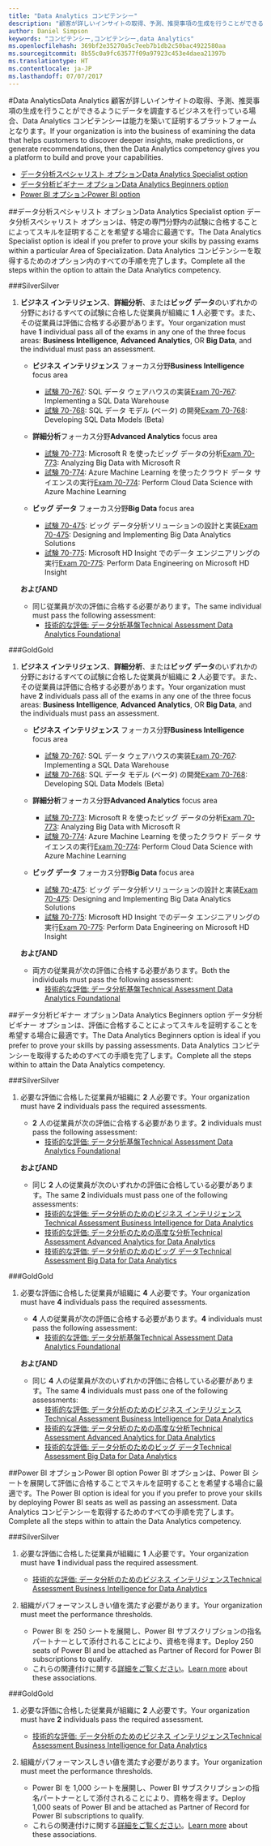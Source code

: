 ```yaml
---
title: "Data Analytics コンピテンシー"
description: "顧客が詳しいインサイトの取得、予測、推奨事項の生成を行うことができるようにデータを調査するビジネスを行っている場合、Data Analytics コンピテンシーは能力を築いて証明するプラットフォームとなります。"
author: Daniel Simpson
keywords: "コンピテンシー,コンピテンシー,data Analytics"
ms.openlocfilehash: 369bf2e35270a5c7eeb7b1db2c50bac4922580aa
ms.sourcegitcommit: 8b55c0a9fc63577f09a97923c453e4daea21397b
ms.translationtype: HT
ms.contentlocale: ja-JP
ms.lasthandoff: 07/07/2017
---
```

#<a name="data-analytics"></a><span data-ttu-id="2b387-104">Data Analytics</span><span class="sxs-lookup"><span data-stu-id="2b387-104">Data Analytics</span></span>
<span data-ttu-id="2b387-105">顧客が詳しいインサイトの取得、予測、推奨事項の生成を行うことができるようにデータを調査するビジネスを行っている場合、Data Analytics コンピテンシーは能力を築いて証明するプラットフォームとなります。</span><span class="sxs-lookup"><span data-stu-id="2b387-105">If your organization is into the business of examining the data that helps customers to discover deeper insights, make predictions, or generate recommendations, then the Data Analytics competency gives you a platform to build and prove your capabilities.</span></span>

- [<span data-ttu-id="2b387-106">データ分析スペシャリスト オプション</span><span class="sxs-lookup"><span data-stu-id="2b387-106">Data Analytics Specialist option</span></span>](#data-analytics-specialist-option)
- [<span data-ttu-id="2b387-107">データ分析ビギナー オプション</span><span class="sxs-lookup"><span data-stu-id="2b387-107">Data Analytics Beginners option</span></span>](#data-analytics-beginners-option)
- [<span data-ttu-id="2b387-108">Power BI オプション</span><span class="sxs-lookup"><span data-stu-id="2b387-108">Power BI option</span></span>](#power-bi-option)

##<a name="data-analytics-specialist-option"></a><span data-ttu-id="2b387-109">データ分析スペシャリスト オプション</span><span class="sxs-lookup"><span data-stu-id="2b387-109">Data Analytics Specialist option</span></span>
<span data-ttu-id="2b387-110">データ分析スペシャリスト オプションは、特定の専門分野内の試験に合格することによってスキルを証明することを希望する場合に最適です。</span><span class="sxs-lookup"><span data-stu-id="2b387-110">The Data Analytics Specialist option is ideal if you prefer to prove your skills by passing exams within a particular Area of Specialization.</span></span> <span data-ttu-id="2b387-111">Data Analytics コンピテンシーを取得するためのオプション内のすべての手順を完了します。</span><span class="sxs-lookup"><span data-stu-id="2b387-111">Complete all the steps within the option to attain the Data Analytics competency.</span></span>

###<a name="silver"></a><span data-ttu-id="2b387-112">Silver</span><span class="sxs-lookup"><span data-stu-id="2b387-112">Silver</span></span>
1. <span data-ttu-id="2b387-113">**ビジネス インテリジェンス**、**詳細分析**、または**ビッグ データ**のいずれかの分野におけるすべての試験に合格した従業員が組織に **1** 人必要です。また、その従業員は評価に合格する必要があります。</span><span class="sxs-lookup"><span data-stu-id="2b387-113">Your organization must have **1** individual pass all of the exams in any one of the three focus areas: **Business Intelligence**, **Advanced Analytics**, OR **Big Data**, and the individual must pass an assessment.</span></span>

    - <span data-ttu-id="2b387-114">**ビジネス インテリジェンス** フォーカス分野</span><span class="sxs-lookup"><span data-stu-id="2b387-114">**Business Intelligence** focus area</span></span>
        - <span data-ttu-id="2b387-115">[試験 70-767](https://www.microsoft.com/en-us/learning/exam-70-767.aspx): SQL データ ウェアハウスの実装</span><span class="sxs-lookup"><span data-stu-id="2b387-115">[Exam 70-767](https://www.microsoft.com/en-us/learning/exam-70-767.aspx): Implementing a SQL Data Warehouse</span></span> 
        - <span data-ttu-id="2b387-116">[試験 70-768](https://www.microsoft.com/en-us/learning/exam-70-768.aspx): SQL データ モデル (ベータ) の開発</span><span class="sxs-lookup"><span data-stu-id="2b387-116">[Exam 70-768](https://www.microsoft.com/en-us/learning/exam-70-768.aspx): Developing SQL Data Models (Beta)</span></span>

    - <span data-ttu-id="2b387-117">**詳細分析**フォーカス分野</span><span class="sxs-lookup"><span data-stu-id="2b387-117">**Advanced Analytics** focus area</span></span>
        - <span data-ttu-id="2b387-118">[試験 70-773](https://www.microsoft.com/en-us/learning/exam-70-773.aspx): Microsoft R を使ったビッグ データの分析</span><span class="sxs-lookup"><span data-stu-id="2b387-118">[Exam 70-773](https://www.microsoft.com/en-us/learning/exam-70-773.aspx): Analyzing Big Data with Microsoft R</span></span>
        - <span data-ttu-id="2b387-119">[試験 70-774](https://www.microsoft.com/en-us/learning/exam-70-774.aspx): Azure Machine Learning を使ったクラウド データ サイエンスの実行</span><span class="sxs-lookup"><span data-stu-id="2b387-119">[Exam 70-774](https://www.microsoft.com/en-us/learning/exam-70-774.aspx): Perform Cloud Data Science with Azure Machine Learning</span></span>

    - <span data-ttu-id="2b387-120">**ビッグ データ** フォーカス分野</span><span class="sxs-lookup"><span data-stu-id="2b387-120">**Big Data** focus area</span></span>
        - <span data-ttu-id="2b387-121">[試験 70-475](https://www.microsoft.com/en-us/learning/exam-70-475.aspx): ビッグ データ分析ソリューションの設計と実装</span><span class="sxs-lookup"><span data-stu-id="2b387-121">[Exam 70-475](https://www.microsoft.com/en-us/learning/exam-70-475.aspx): Designing and Implementing Big Data Analytics Solutions</span></span>
        - <span data-ttu-id="2b387-122">[試験 70-775](https://www.microsoft.com/en-us/learning/exam-70-775.aspx): Microsoft HD Insight でのデータ エンジニアリングの実行</span><span class="sxs-lookup"><span data-stu-id="2b387-122">[Exam 70-775](https://www.microsoft.com/en-us/learning/exam-70-775.aspx): Perform Data Engineering on Microsoft HD Insight</span></span>

    **<span data-ttu-id="2b387-123">および</span><span class="sxs-lookup"><span data-stu-id="2b387-123">AND</span></span>**

    - <span data-ttu-id="2b387-124">同じ従業員が次の評価に合格する必要があります。</span><span class="sxs-lookup"><span data-stu-id="2b387-124">The same individual must pass the following assessment:</span></span>
        - [<span data-ttu-id="2b387-125">技術的な評価: データ分析基盤</span><span class="sxs-lookup"><span data-stu-id="2b387-125">Technical Assessment Data Analytics Foundational</span></span>](https://partneruniversity.microsoft.com/?whr=uri:MicrosoftAccount&courseId=14356&scoId=w5Ubm2ygB_4304778676)

###<a name="gold"></a><span data-ttu-id="2b387-126">Gold</span><span class="sxs-lookup"><span data-stu-id="2b387-126">Gold</span></span>
1. <span data-ttu-id="2b387-127">**ビジネス インテリジェンス**、**詳細分析**、または**ビッグ データ**のいずれかの分野におけるすべての試験に合格した従業員が組織に **2** 人必要です。また、その従業員は評価に合格する必要があります。</span><span class="sxs-lookup"><span data-stu-id="2b387-127">Your organization must have **2** individuals pass all of the exams in any one of the three focus areas: **Business Intelligence**, **Advanced Analytics**, OR **Big Data**, and the individuals must pass an assessment.</span></span>

    - <span data-ttu-id="2b387-128">**ビジネス インテリジェンス** フォーカス分野</span><span class="sxs-lookup"><span data-stu-id="2b387-128">**Business Intelligence** focus area</span></span>
        - <span data-ttu-id="2b387-129">[試験 70-767](https://www.microsoft.com/en-us/learning/exam-70-767.aspx): SQL データ ウェアハウスの実装</span><span class="sxs-lookup"><span data-stu-id="2b387-129">[Exam 70-767](https://www.microsoft.com/en-us/learning/exam-70-767.aspx): Implementing a SQL Data Warehouse</span></span> 
        - <span data-ttu-id="2b387-130">[試験 70-768](https://www.microsoft.com/en-us/learning/exam-70-768.aspx): SQL データ モデル (ベータ) の開発</span><span class="sxs-lookup"><span data-stu-id="2b387-130">[Exam 70-768](https://www.microsoft.com/en-us/learning/exam-70-768.aspx): Developing SQL Data Models (Beta)</span></span>

    - <span data-ttu-id="2b387-131">**詳細分析**フォーカス分野</span><span class="sxs-lookup"><span data-stu-id="2b387-131">**Advanced Analytics** focus area</span></span>
        - <span data-ttu-id="2b387-132">[試験 70-773](https://www.microsoft.com/en-us/learning/exam-70-773.aspx): Microsoft R を使ったビッグ データの分析</span><span class="sxs-lookup"><span data-stu-id="2b387-132">[Exam 70-773](https://www.microsoft.com/en-us/learning/exam-70-773.aspx): Analyzing Big Data with Microsoft R</span></span>
        - <span data-ttu-id="2b387-133">[試験 70-774](https://www.microsoft.com/en-us/learning/exam-70-774.aspx): Azure Machine Learning を使ったクラウド データ サイエンスの実行</span><span class="sxs-lookup"><span data-stu-id="2b387-133">[Exam 70-774](https://www.microsoft.com/en-us/learning/exam-70-774.aspx): Perform Cloud Data Science with Azure Machine Learning</span></span>

    - <span data-ttu-id="2b387-134">**ビッグ データ** フォーカス分野</span><span class="sxs-lookup"><span data-stu-id="2b387-134">**Big Data** focus area</span></span>
        - <span data-ttu-id="2b387-135">[試験 70-475](https://www.microsoft.com/en-us/learning/exam-70-475.aspx): ビッグ データ分析ソリューションの設計と実装</span><span class="sxs-lookup"><span data-stu-id="2b387-135">[Exam 70-475](https://www.microsoft.com/en-us/learning/exam-70-475.aspx): Designing and Implementing Big Data Analytics Solutions</span></span>
        - <span data-ttu-id="2b387-136">[試験 70-775](https://www.microsoft.com/en-us/learning/exam-70-775.aspx): Microsoft HD Insight でのデータ エンジニアリングの実行</span><span class="sxs-lookup"><span data-stu-id="2b387-136">[Exam 70-775](https://www.microsoft.com/en-us/learning/exam-70-775.aspx): Perform Data Engineering on Microsoft HD Insight</span></span>

    **<span data-ttu-id="2b387-137">および</span><span class="sxs-lookup"><span data-stu-id="2b387-137">AND</span></span>**

    - <span data-ttu-id="2b387-138">両方の従業員が次の評価に合格する必要があります。</span><span class="sxs-lookup"><span data-stu-id="2b387-138">Both the individuals must pass the following assessment:</span></span> 
        - [<span data-ttu-id="2b387-139">技術的な評価: データ分析基盤</span><span class="sxs-lookup"><span data-stu-id="2b387-139">Technical Assessment Data Analytics Foundational</span></span>](https://partneruniversity.microsoft.com/?whr=uri:MicrosoftAccount&courseId=14356&scoId=w5Ubm2ygB_4304778676)

##<a name="data-analytics-beginners-option"></a><span data-ttu-id="2b387-140">データ分析ビギナー オプション</span><span class="sxs-lookup"><span data-stu-id="2b387-140">Data Analytics Beginners option</span></span>
<span data-ttu-id="2b387-141">データ分析ビギナー オプションは、評価に合格することによってスキルを証明することを希望する場合に最適です。</span><span class="sxs-lookup"><span data-stu-id="2b387-141">The Data Analytics Beginners option is ideal if you prefer to prove your skills by passing assessments.</span></span> <span data-ttu-id="2b387-142">Data Analytics コンピテンシーを取得するためのすべての手順を完了します。</span><span class="sxs-lookup"><span data-stu-id="2b387-142">Complete all the steps within to attain the Data Analytics competency.</span></span>

###<a name="silver"></a><span data-ttu-id="2b387-143">Silver</span><span class="sxs-lookup"><span data-stu-id="2b387-143">Silver</span></span>
1. <span data-ttu-id="2b387-144">必要な評価に合格した従業員が組織に **2** 人必要です。</span><span class="sxs-lookup"><span data-stu-id="2b387-144">Your organization must have **2** individuals pass the required assessments.</span></span>

    - <span data-ttu-id="2b387-145">**2** 人の従業員が次の評価に合格する必要があります。</span><span class="sxs-lookup"><span data-stu-id="2b387-145">**2** individuals must pass the following assessment:</span></span>
        - [<span data-ttu-id="2b387-146">技術的な評価: データ分析基盤</span><span class="sxs-lookup"><span data-stu-id="2b387-146">Technical Assessment Data Analytics Foundational</span></span>](https://partneruniversity.microsoft.com/?whr=uri:MicrosoftAccount&courseId=14356&scoId=w5Ubm2ygB_4304778676)

    **<span data-ttu-id="2b387-147">および</span><span class="sxs-lookup"><span data-stu-id="2b387-147">AND</span></span>**

    - <span data-ttu-id="2b387-148">同じ **2** 人の従業員が次のいずれかの評価に合格している必要があります。</span><span class="sxs-lookup"><span data-stu-id="2b387-148">The same **2** individuals must pass one of the following assessments:</span></span>
        - [<span data-ttu-id="2b387-149">技術的な評価: データ分析のためのビジネス インテリジェンス</span><span class="sxs-lookup"><span data-stu-id="2b387-149">Technical Assessment Business Intelligence for Data Analytics</span></span>](https://partneruniversity.microsoft.com/?whr=uri:MicrosoftAccount&courseId=14350&scoId=u5YzfgigB_1504778676)
        - [<span data-ttu-id="2b387-150">技術的な評価: データ分析のための高度な分析</span><span class="sxs-lookup"><span data-stu-id="2b387-150">Technical Assessment Advanced Analytics for Data Analytics</span></span>](https://partneruniversity.microsoft.com/?whr=uri:MicrosoftAccount&courseId=10275&scoId=bweuuySgB_3904778676)
        - [<span data-ttu-id="2b387-151">技術的な評価: データ分析のためのビッグ データ</span><span class="sxs-lookup"><span data-stu-id="2b387-151">Technical Assessment Big Data for Data Analytics</span></span>](https://partneruniversity.microsoft.com/?whr=uri:MicrosoftAccount&courseId=14349&scoId=qb5OGFigB_6604778676)

###<a name="gold"></a><span data-ttu-id="2b387-152">Gold</span><span class="sxs-lookup"><span data-stu-id="2b387-152">Gold</span></span>
1. <span data-ttu-id="2b387-153">必要な評価に合格した従業員が組織に **4** 人必要です。</span><span class="sxs-lookup"><span data-stu-id="2b387-153">Your organization must have **4** individuals pass the required assessments.</span></span>

    - <span data-ttu-id="2b387-154">**4** 人の従業員が次の評価に合格する必要があります。</span><span class="sxs-lookup"><span data-stu-id="2b387-154">**4** individuals must pass the following assessment:</span></span>
        - [<span data-ttu-id="2b387-155">技術的な評価: データ分析基盤</span><span class="sxs-lookup"><span data-stu-id="2b387-155">Technical Assessment Data Analytics Foundational</span></span> ](https://partneruniversity.microsoft.com/?whr=uri:MicrosoftAccount&courseId=14356&scoId=w5Ubm2ygB_4304778676)

    **<span data-ttu-id="2b387-156">および</span><span class="sxs-lookup"><span data-stu-id="2b387-156">AND</span></span>**

    - <span data-ttu-id="2b387-157">同じ **4** 人の従業員が次のいずれかの評価に合格している必要があります。</span><span class="sxs-lookup"><span data-stu-id="2b387-157">The same **4** individuals must pass one of the following assessments:</span></span>
        - [<span data-ttu-id="2b387-158">技術的な評価: データ分析のためのビジネス インテリジェンス</span><span class="sxs-lookup"><span data-stu-id="2b387-158">Technical Assessment Business Intelligence for Data Analytics</span></span>](https://partneruniversity.microsoft.com/?whr=uri:MicrosoftAccount&courseId=14350&scoId=u5YzfgigB_1504778676)
        - [<span data-ttu-id="2b387-159">技術的な評価: データ分析のための高度な分析</span><span class="sxs-lookup"><span data-stu-id="2b387-159">Technical Assessment Advanced Analytics for Data Analytics</span></span>](https://partneruniversity.microsoft.com/?whr=uri:MicrosoftAccount&courseId=10275&scoId=bweuuySgB_3904778676)
        - [<span data-ttu-id="2b387-160">技術的な評価: データ分析のためのビッグ データ</span><span class="sxs-lookup"><span data-stu-id="2b387-160">Technical Assessment Big Data for Data Analytics</span></span>](https://partneruniversity.microsoft.com/?whr=uri:MicrosoftAccount&courseId=14349&scoId=qb5OGFigB_6604778676)

##<a name="power-bi-option"></a><span data-ttu-id="2b387-161">Power BI オプション</span><span class="sxs-lookup"><span data-stu-id="2b387-161">Power BI option</span></span>
<span data-ttu-id="2b387-162">Power BI オプションは、Power BI シートを展開して評価に合格することでスキルを証明することを希望する場合に最適です。</span><span class="sxs-lookup"><span data-stu-id="2b387-162">The Power BI option is ideal for you if you prefer to prove your skills by deploying Power BI seats as well as passing an assessment.</span></span> <span data-ttu-id="2b387-163">Data Analytics コンピテンシーを取得するためのすべての手順を完了します。</span><span class="sxs-lookup"><span data-stu-id="2b387-163">Complete all the steps within to attain the Data Analytics competency.</span></span>

###<a name="silver"></a><span data-ttu-id="2b387-164">Silver</span><span class="sxs-lookup"><span data-stu-id="2b387-164">Silver</span></span>

1. <span data-ttu-id="2b387-165">必要な評価に合格した従業員が組織に **1** 人必要です。</span><span class="sxs-lookup"><span data-stu-id="2b387-165">Your organization must have **1** individual pass the required assessment.</span></span>

    - [<span data-ttu-id="2b387-166">技術的な評価: データ分析のためのビジネス インテリジェンス</span><span class="sxs-lookup"><span data-stu-id="2b387-166">Technical Assessment Business Intelligence for Data Analytics</span></span>](https://partneruniversity.microsoft.com/?whr=uri:MicrosoftAccount&courseId=14350&scoId=u5YzfgigB_1504778676)
  
2. <span data-ttu-id="2b387-167">組織がパフォーマンスしきい値を満たす必要があります。</span><span class="sxs-lookup"><span data-stu-id="2b387-167">Your organization must meet the performance thresholds.</span></span>

    - <span data-ttu-id="2b387-168">Power BI を 250 シートを展開し、Power BI サブスクリプションの指名パートナーとして添付されることにより、資格を得ます。</span><span class="sxs-lookup"><span data-stu-id="2b387-168">Deploy 250 seats of Power BI and be attached as Partner of Record for Power BI subscriptions to qualify.</span></span>
    - <span data-ttu-id="2b387-169">これらの関連付けに関する[詳細をご覧ください](https://partner.microsoft.com/en-us/membership/digital-partner-of-record)。</span><span class="sxs-lookup"><span data-stu-id="2b387-169">[Learn more](https://partner.microsoft.com/en-us/membership/digital-partner-of-record) about these associations.</span></span>

###<a name="gold"></a><span data-ttu-id="2b387-170">Gold</span><span class="sxs-lookup"><span data-stu-id="2b387-170">Gold</span></span>
1. <span data-ttu-id="2b387-171">必要な評価に合格した従業員が組織に **2** 人必要です。</span><span class="sxs-lookup"><span data-stu-id="2b387-171">Your organization must have **2** individuals pass the required assessment.</span></span>
    - [<span data-ttu-id="2b387-172">技術的な評価: データ分析のためのビジネス インテリジェンス</span><span class="sxs-lookup"><span data-stu-id="2b387-172">Technical Assessment Business Intelligence for Data Analytics</span></span>](https://partneruniversity.microsoft.com/?whr=uri:MicrosoftAccount&courseId=14350&scoId=u5YzfgigB_1504778676)
  
2. <span data-ttu-id="2b387-173">組織がパフォーマンスしきい値を満たす必要があります。</span><span class="sxs-lookup"><span data-stu-id="2b387-173">Your organization must meet the performance thresholds.</span></span>
    - <span data-ttu-id="2b387-174">Power BI を 1,000 シートを展開し、Power BI サブスクリプションの指名パートナーとして添付されることにより、資格を得ます。</span><span class="sxs-lookup"><span data-stu-id="2b387-174">Deploy 1,000 seats of Power BI and be attached as Partner of Record for Power BI subscriptions to qualify.</span></span>
    - <span data-ttu-id="2b387-175">これらの関連付けに関する[詳細をご覧ください](https://partner.microsoft.com/en-us/membership/digital-partner-of-record)。</span><span class="sxs-lookup"><span data-stu-id="2b387-175">[Learn more](https://partner.microsoft.com/en-us/membership/digital-partner-of-record) about these associations.</span></span>

